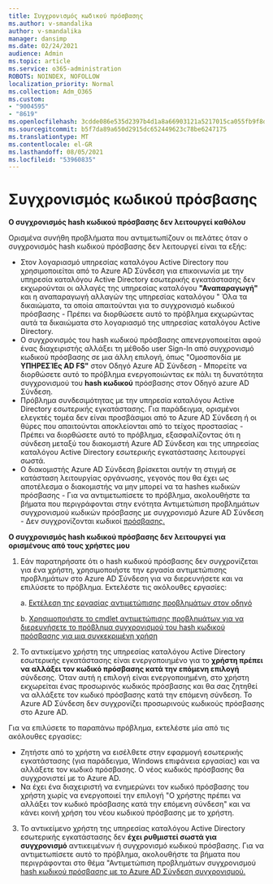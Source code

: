 ```yaml
---
title: Συγχρονισμός κωδικού πρόσβασης
ms.author: v-smandalika
author: v-smandalika
manager: dansimp
ms.date: 02/24/2021
audience: Admin
ms.topic: article
ms.service: o365-administration
ROBOTS: NOINDEX, NOFOLLOW
localization_priority: Normal
ms.collection: Adm_O365
ms.custom:
- "9004595"
- "8619"
ms.openlocfilehash: 3cdde086e535d2397b4d1a8a66903121a5217015ca055fb9f8d025b0842f044b
ms.sourcegitcommit: b5f7da89a650d2915dc652449623c78be6247175
ms.translationtype: MT
ms.contentlocale: el-GR
ms.lasthandoff: 08/05/2021
ms.locfileid: "53960835"
---
```

# <a name="password-synchronization"></a>Συγχρονισμός κωδικού πρόσβασης

**Ο συγχρονισμός hash κωδικού πρόσβασης δεν λειτουργεί καθόλου**

Ορισμένα συνήθη προβλήματα που αντιμετωπίζουν οι πελάτες όταν ο συγχρονισμός hash κωδικού πρόσβασης δεν λειτουργεί είναι τα εξής:

- Στον λογαριασμό υπηρεσίας καταλόγου Active Directory που χρησιμοποιείται από το Azure AD Σύνδεση για επικοινωνία  με την υπηρεσία καταλόγου Active Directory εσωτερικής εγκατάστασης δεν εκχωρούνται οι αλλαγές της υπηρεσίας καταλόγου **"Αναπαραγωγή"** και η αναπαραγωγή αλλαγών της υπηρεσίας καταλόγου " Όλα τα δικαιώματα, τα οποία απαιτούνται για το συγχρονισμό κωδικού πρόσβασης - Πρέπει να διορθώσετε αυτό το πρόβλημα εκχωρώντας αυτά τα δικαιώματα στο λογαριασμό της υπηρεσίας καταλόγου Active Directory.
- Ο συγχρονισμός του hash κωδικού πρόσβασης απενεργοποιείται αφού  ένας διαχειριστής αλλάξει τη μέθοδο user Sign-In από συγχρονισμό κωδικού πρόσβασης σε μια άλλη επιλογή, όπως "Ομοσπονδία με **ΥΠΗΡΕΣΊΕς AD FS"** στον Οδηγό Azure AD Σύνδεση - Μπορείτε να διορθώσετε αυτό το πρόβλημα ενεργοποιώντας εκ πάλι τη δυνατότητα συγχρονισμού του **hash κωδικού** πρόσβασης στον Οδηγό azure AD Σύνδεση.
- Πρόβλημα συνδεσιμότητας με την υπηρεσία καταλόγου Active Directory εσωτερικής εγκατάστασης. Για παράδειγμα, ορισμένοι ελεγκτές τομέα δεν είναι προσβάσιμοι από [](https://docs.microsoft.com/azure/active-directory/hybrid/reference-connect-ports) το Azure AD Σύνδεση ή οι θύρες που απαιτούνται αποκλείονται από το τείχος προστασίας - Πρέπει να διορθώσετε αυτό το πρόβλημα, εξασφαλίζοντας ότι η σύνδεση μεταξύ του διακομιστή Azure AD Σύνδεση και της υπηρεσίας καταλόγου Active Directory εσωτερικής εγκατάστασης λειτουργεί σωστά.
- Ο διακομιστής Azure AD Σύνδεση βρίσκεται αυτήν τη στιγμή σε κατάσταση λειτουργίας οργάνωσης, γεγονός που θα έχει ως αποτέλεσμα ο διακομιστής να μην μπορεί να τα hashes κωδικών πρόσβασης - Για να αντιμετωπίσετε το πρόβλημα, ακολουθήστε τα βήματα που περιγράφονται στην ενότητα Αντιμετώπιση προβλημάτων συγχρονισμού κωδικών πρόσβασης με συγχρονισμό Azure AD Σύνδεση - Δεν συγχρονίζονται κωδικοί [πρόσβασης.](https://docs.microsoft.com/azure/active-directory/hybrid/tshoot-connect-password-hash-synchronization)

**Ο συγχρονισμός hash κωδικού πρόσβασης δεν λειτουργεί για ορισμένους από τους χρήστες μου**

1. Εάν παρατηρήσατε ότι ο hash κωδικού πρόσβασης δεν  συγχρονίζεται για ένα χρήστη, χρησιμοποιήστε την εργασία αντιμετώπισης προβλημάτων στο Azure AD Σύνδεση για να διερευνήσετε και να επιλύσετε το πρόβλημα. Εκτελέστε τις ακόλουθες εργασίες:

    a. [Εκτέλεση της εργασίας αντιμετώπισης προβλημάτων στον οδηγό](https://docs.microsoft.com/azure/active-directory/hybrid/tshoot-connect-objectsync)

    b. [Χρησιμοποιήστε το cmdlet αντιμετώπισης προβλημάτων για να διερευνήσετε το πρόβλημα συγχρονισμού του hash κωδικού πρόσβασης για μια συγκεκριμένη χρήση](https://docs.microsoft.com/azure/active-directory/hybrid/tshoot-connect-password-hash-synchronization)

2. Το αντικείμενο χρήστη της υπηρεσίας καταλόγου Active Directory εσωτερικής εγκατάστασης είναι ενεργοποιημένο για το **χρήστη πρέπει να αλλάξει τον κωδικό πρόσβασης κατά την επόμενη επιλογή** σύνδεσης. Όταν αυτή η επιλογή είναι ενεργοποιημένη, στο χρήστη εκχωρείται ένας προσωρινός κωδικός πρόσβασης και θα σας ζητηθεί να αλλάξετε τον κωδικό πρόσβασης κατά την επόμενη σύνδεση. Το Azure AD Σύνδεση δεν συγχρονίζει προσωρινούς κωδικούς πρόσβασης στο Azure AD.

Για να επιλύσετε το παραπάνω πρόβλημα, εκτελέστε μία από τις ακόλουθες εργασίες:

- Ζητήστε από το χρήστη να εισέλθετε στην εφαρμογή εσωτερικής εγκατάστασης (για παράδειγμα, Windows επιφάνεια εργασίας) και να αλλάξετε τον κωδικό πρόσβασης. Ο νέος κωδικός πρόσβασης θα συγχρονιστεί με το Azure AD.
- Να έχει ένα διαχειριστή να ενημερώνει τον κωδικό πρόσβασης του χρήστη χωρίς να ενεργοποιεί την επιλογή "Ο χρήστης πρέπει να αλλάξει τον κωδικό πρόσβασης κατά την επόμενη σύνδεση" και να κάνει κοινή χρήση του νέου κωδικού πρόσβασης με το χρήστη.

3. Το αντικείμενο χρήστη της υπηρεσίας καταλόγου Active Directory εσωτερικής εγκατάστασης δεν **έχει ρυθμιστεί σωστά για συγχρονισμό** αντικειμένων ή συγχρονισμό κωδικού πρόσβασης. Για να αντιμετωπίσετε αυτό το πρόβλημα, ακολουθήστε τα βήματα που περιγράφονται στο θέμα "Αντιμετώπιση προβλημάτων συγχρονισμού [hash κωδικού πρόσβασης με το Azure AD Σύνδεση συγχρονισμού.](https://docs.microsoft.com/azure/active-directory/hybrid/tshoot-connect-password-hash-synchronization)







